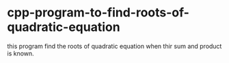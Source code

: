 # cpp-program-to-find-roots-of-quadratic-equation
this program find the roots of quadratic equation when thir sum and product is known.
